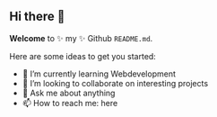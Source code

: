 ## Hi there 👋


**Welcome** to ✨ my ✨ Github `README.md`.

Here are some ideas to get you started:


- 🌱 I’m currently learning Webdevelopment
- 👯 I’m looking to collaborate on interesting projects
- 💬 Ask me about anything
- 📫 How to reach me: here
